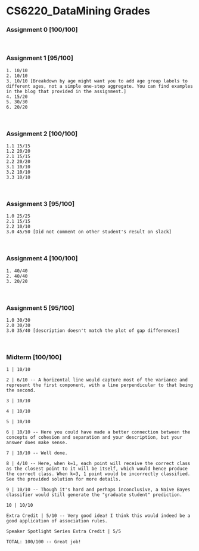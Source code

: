 # CS6220_DataMining Grades


### Assignment 0 [100/100]

<br>

### Assignment 1 [95/100]
```
1. 10/10
2. 10/10
3. 10/10 [Breakdown by age might want you to add age group labels to different ages, not a simple one-step aggregate. You can find examples in the blog that provided in the assignment.]
4. 15/20
5. 30/30
6. 20/20
```

<br>

### Assignment 2 [100/100]
```
1.1 15/15
1.2 20/20
2.1 15/15
2.2 20/20
3.1 10/10
3.2 10/10
3.3 10/10
```

<br>

### Assignment 3 [95/100]
```
1.0 25/25
2.1 15/15
2.2 10/10
3.0 45/50 [Did not comment on other student's result on slack]
```

<br>

### Assignment 4 [100/100]
```
1. 40/40
2. 40/40
3. 20/20
```

<br>

### Assignment 5 [95/100]
```
1.0 30/30
2.0 30/30
3.0 35/40 [description doesn't match the plot of gap differences]
```

<br>

### Midterm [100/100]
```
1 | 10/10

2 | 6/10 -- A horizontal line would capture most of the variance and represent the first component, with a line perpendicular to that being the second.

3 | 10/10 

4 | 10/10

5 | 10/10 

6 | 10/10 -- Here you could have made a better connection between the concepts of cohesion and separation and your description, but your answer does make sense.

7 | 10/10 -- Well done.

8 | 4/10 -- Here, when k=1, each point will receive the correct class as the closest point to it will be itself, which would hence produce the correct class. When k=3, 1 point would be incorrectly classified. See the provided solution for more details.

9 | 10/10 -- Though it's hard and perhaps inconclusive, a Naive Bayes classifier would still generate the "graduate student" prediction.

10 | 10/10

Extra Credit | 5/10 -- Very good idea! I think this would indeed be a good application of association rules.

Speaker Spotlight Series Extra Credit | 5/5

TOTAL: 100/100 -- Great job!
```
<br>